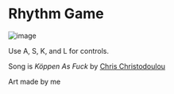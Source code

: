 # Rhythm Game

![image](https://github.com/user-attachments/assets/fd59946d-255a-4b3e-8c21-bd4eb55ef22a)

Use A, S, K, and L for controls.

Song is *Köppen As Fuck* by [Chris Christodoulou](https://www.chrischristodoulou.com/)

Art made by me
